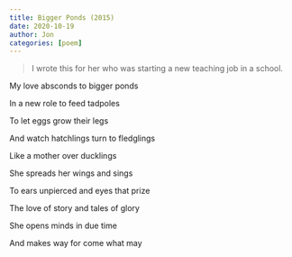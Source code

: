 ```yaml
---
title: Bigger Ponds (2015)
date: 2020-10-19 
author: Jon
categories: [poem]
---
```


> I wrote this for her who was starting a new teaching job in a school. 

My love absconds to bigger ponds

In a new role to feed tadpoles

To let eggs grow their legs

And watch hatchlings turn to fledglings

Like a mother over ducklings

She spreads her wings and sings

To ears unpierced and eyes that prize

The love of story and tales of glory  

She opens minds in due time  

And makes way for come what may  


